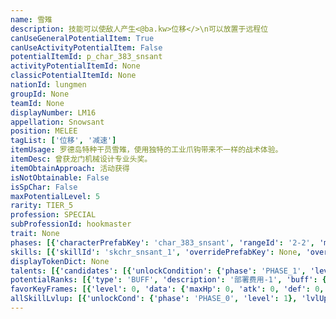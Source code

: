 ```yaml
---
name: 雪雉
description: 技能可以使敌人产生<@ba.kw>位移</>\n可以放置于远程位
canUseGeneralPotentialItem: True
canUseActivityPotentialItem: False
potentialItemId: p_char_383_snsant
activityPotentialItemId: None
classicPotentialItemId: None
nationId: lungmen
groupId: None
teamId: None
displayNumber: LM16
appellation: Snowsant
position: MELEE
tagList: ['位移', '减速']
itemUsage: 罗德岛特种干员雪雉，使用独特的工业爪钩带来不一样的战术体验。
itemDesc: 曾获龙门机械设计专业头奖。
itemObtainApproach: 活动获得
isNotObtainable: False
isSpChar: False
maxPotentialLevel: 5
rarity: TIER_5
profession: SPECIAL
subProfessionId: hookmaster
trait: None
phases: [{'characterPrefabKey': 'char_383_snsant', 'rangeId': '2-2', 'maxLevel': 50, 'attributesKeyFrames': [{'level': 1, 'data': {'maxHp': 794, 'atk': 320, 'def': 155, 'magicResistance': 0.0, 'cost': 13, 'blockCnt': 2, 'moveSpeed': 1.0, 'attackSpeed': 100.0, 'baseAttackTime': 1.8, 'respawnTime': 80, 'hpRecoveryPerSec': 0.0, 'spRecoveryPerSec': 1.0, 'maxDeployCount': 1, 'maxDeckStackCnt': 0, 'tauntLevel': 0, 'massLevel': 0, 'baseForceLevel': 0, 'stunImmune': False, 'silenceImmune': False, 'sleepImmune': False, 'frozenImmune': False, 'levitateImmune': False}}, {'level': 50, 'data': {'maxHp': 1073, 'atk': 458, 'def': 228, 'magicResistance': 0.0, 'cost': 13, 'blockCnt': 2, 'moveSpeed': 1.0, 'attackSpeed': 100.0, 'baseAttackTime': 1.8, 'respawnTime': 80, 'hpRecoveryPerSec': 0.0, 'spRecoveryPerSec': 1.0, 'maxDeployCount': 1, 'maxDeckStackCnt': 0, 'tauntLevel': 0, 'massLevel': 0, 'baseForceLevel': 0, 'stunImmune': False, 'silenceImmune': False, 'sleepImmune': False, 'frozenImmune': False, 'levitateImmune': False}}], 'evolveCost': None}, {'characterPrefabKey': 'char_383_snsant', 'rangeId': '3-2', 'maxLevel': 70, 'attributesKeyFrames': [{'level': 1, 'data': {'maxHp': 1073, 'atk': 458, 'def': 228, 'magicResistance': 0.0, 'cost': 15, 'blockCnt': 2, 'moveSpeed': 1.0, 'attackSpeed': 100.0, 'baseAttackTime': 1.8, 'respawnTime': 80, 'hpRecoveryPerSec': 0.0, 'spRecoveryPerSec': 1.0, 'maxDeployCount': 1, 'maxDeckStackCnt': 0, 'tauntLevel': 0, 'massLevel': 0, 'baseForceLevel': 0, 'stunImmune': False, 'silenceImmune': False, 'sleepImmune': False, 'frozenImmune': False, 'levitateImmune': False}}, {'level': 70, 'data': {'maxHp': 1394, 'atk': 596, 'def': 301, 'magicResistance': 0.0, 'cost': 15, 'blockCnt': 2, 'moveSpeed': 1.0, 'attackSpeed': 100.0, 'baseAttackTime': 1.8, 'respawnTime': 80, 'hpRecoveryPerSec': 0.0, 'spRecoveryPerSec': 1.0, 'maxDeployCount': 1, 'maxDeckStackCnt': 0, 'tauntLevel': 0, 'massLevel': 0, 'baseForceLevel': 0, 'stunImmune': False, 'silenceImmune': False, 'sleepImmune': False, 'frozenImmune': False, 'levitateImmune': False}}], 'evolveCost': [{'id': '3281', 'count': 4, 'type': 'MATERIAL'}, {'id': '30022', 'count': 4, 'type': 'MATERIAL'}, {'id': '30052', 'count': 3, 'type': 'MATERIAL'}]}, {'characterPrefabKey': 'char_383_snsant', 'rangeId': '3-2', 'maxLevel': 80, 'attributesKeyFrames': [{'level': 1, 'data': {'maxHp': 1394, 'atk': 596, 'def': 301, 'magicResistance': 0.0, 'cost': 15, 'blockCnt': 2, 'moveSpeed': 1.0, 'attackSpeed': 100.0, 'baseAttackTime': 1.8, 'respawnTime': 80, 'hpRecoveryPerSec': 0.0, 'spRecoveryPerSec': 1.0, 'maxDeployCount': 1, 'maxDeckStackCnt': 0, 'tauntLevel': 0, 'massLevel': 0, 'baseForceLevel': 0, 'stunImmune': False, 'silenceImmune': False, 'sleepImmune': False, 'frozenImmune': False, 'levitateImmune': False}}, {'level': 80, 'data': {'maxHp': 1835, 'atk': 745, 'def': 355, 'magicResistance': 0.0, 'cost': 15, 'blockCnt': 2, 'moveSpeed': 1.0, 'attackSpeed': 100.0, 'baseAttackTime': 1.8, 'respawnTime': 80, 'hpRecoveryPerSec': 0.0, 'spRecoveryPerSec': 1.0, 'maxDeployCount': 1, 'maxDeckStackCnt': 0, 'tauntLevel': 0, 'massLevel': 0, 'baseForceLevel': 0, 'stunImmune': False, 'silenceImmune': False, 'sleepImmune': False, 'frozenImmune': False, 'levitateImmune': False}}], 'evolveCost': [{'id': '3283', 'count': 3, 'type': 'MATERIAL'}, {'id': '31014', 'count': 8, 'type': 'MATERIAL'}, {'id': '30043', 'count': 15, 'type': 'MATERIAL'}]}]
skills: [{'skillId': 'skchr_snsant_1', 'overridePrefabKey': None, 'overrideTokenKey': None, 'levelUpCostCond': [{'unlockCond': {'phase': 'PHASE_2', 'level': 1}, 'lvlUpTime': 28800, 'levelUpCost': [{'id': '3303', 'count': 5, 'type': 'MATERIAL'}, {'id': '30084', 'count': 3, 'type': 'MATERIAL'}, {'id': '30063', 'count': 2, 'type': 'MATERIAL'}]}, {'unlockCond': {'phase': 'PHASE_2', 'level': 1}, 'lvlUpTime': 57600, 'levelUpCost': [{'id': '3303', 'count': 6, 'type': 'MATERIAL'}, {'id': '30104', 'count': 3, 'type': 'MATERIAL'}, {'id': '30084', 'count': 5, 'type': 'MATERIAL'}]}, {'unlockCond': {'phase': 'PHASE_2', 'level': 1}, 'lvlUpTime': 86400, 'levelUpCost': [{'id': '3303', 'count': 10, 'type': 'MATERIAL'}, {'id': '30135', 'count': 4, 'type': 'MATERIAL'}, {'id': '31014', 'count': 4, 'type': 'MATERIAL'}]}], 'unlockCond': {'phase': 'PHASE_0', 'level': 1}}, {'skillId': 'skchr_snsant_2', 'overridePrefabKey': None, 'overrideTokenKey': None, 'levelUpCostCond': [{'unlockCond': {'phase': 'PHASE_2', 'level': 1}, 'lvlUpTime': 28800, 'levelUpCost': [{'id': '3303', 'count': 5, 'type': 'MATERIAL'}, {'id': '30094', 'count': 3, 'type': 'MATERIAL'}, {'id': '30073', 'count': 4, 'type': 'MATERIAL'}]}, {'unlockCond': {'phase': 'PHASE_2', 'level': 1}, 'lvlUpTime': 57600, 'levelUpCost': [{'id': '3303', 'count': 6, 'type': 'MATERIAL'}, {'id': '31024', 'count': 3, 'type': 'MATERIAL'}, {'id': '30104', 'count': 5, 'type': 'MATERIAL'}]}, {'unlockCond': {'phase': 'PHASE_2', 'level': 1}, 'lvlUpTime': 86400, 'levelUpCost': [{'id': '3303', 'count': 10, 'type': 'MATERIAL'}, {'id': '30125', 'count': 4, 'type': 'MATERIAL'}, {'id': '30054', 'count': 3, 'type': 'MATERIAL'}]}], 'unlockCond': {'phase': 'PHASE_1', 'level': 1}}]
displayTokenDict: None
talents: [{'candidates': [{'unlockCondition': {'phase': 'PHASE_1', 'level': 1}, 'requiredPotentialRank': 0, 'prefabKey': '1', 'name': '捕虫专家', 'description': '在拖拽【感染生物】时，使其失去特殊能力4秒', 'rangeId': None, 'blackboard': [{'key': 'skill@delta_force', 'value': 0.0, 'valueStr': None}, {'key': 'skill@silence', 'value': 4.0, 'valueStr': None}], 'tokenKey': None}, {'unlockCondition': {'phase': 'PHASE_1', 'level': 1}, 'requiredPotentialRank': 4, 'prefabKey': '1', 'name': '捕虫专家', 'description': '在拖拽【感染生物】时，使其失去特殊能力8<@ba.talpu>（+4）</>秒', 'rangeId': None, 'blackboard': [{'key': 'skill@delta_force', 'value': 0.0, 'valueStr': None}, {'key': 'skill@silence', 'value': 8.0, 'valueStr': None}], 'tokenKey': None}, {'unlockCondition': {'phase': 'PHASE_2', 'level': 1}, 'requiredPotentialRank': 0, 'prefabKey': '1', 'name': '捕虫专家', 'description': '在拖拽【感染生物】时，力度提升一个等级并额外使其失去特殊能力4秒', 'rangeId': None, 'blackboard': [{'key': 'skill@delta_force', 'value': 1.0, 'valueStr': None}, {'key': 'skill@silence', 'value': 4.0, 'valueStr': None}], 'tokenKey': None}, {'unlockCondition': {'phase': 'PHASE_2', 'level': 1}, 'requiredPotentialRank': 4, 'prefabKey': '1', 'name': '捕虫专家', 'description': '在拖拽【感染生物】时，力度提升一个等级并额外使其失去特殊能力8<@ba.talpu>（+4）</>秒', 'rangeId': None, 'blackboard': [{'key': 'skill@delta_force', 'value': 1.0, 'valueStr': None}, {'key': 'skill@silence', 'value': 8.0, 'valueStr': None}], 'tokenKey': None}]}]
potentialRanks: [{'type': 'BUFF', 'description': '部署费用-1', 'buff': {'attributes': {'abnormalFlags': None, 'abnormalImmunes': None, 'abnormalAntis': None, 'abnormalCombos': None, 'abnormalComboImmunes': None, 'attributeModifiers': [{'attributeType': 'COST', 'formulaItem': 'ADDITION', 'value': -1.0, 'loadFromBlackboard': False, 'fetchBaseValueFromSourceEntity': False}]}}, 'equivalentCost': None}, {'type': 'BUFF', 'description': '再部署时间-10秒', 'buff': {'attributes': {'abnormalFlags': None, 'abnormalImmunes': None, 'abnormalAntis': None, 'abnormalCombos': None, 'abnormalComboImmunes': None, 'attributeModifiers': [{'attributeType': 'RESPAWN_TIME', 'formulaItem': 'ADDITION', 'value': -10.0, 'loadFromBlackboard': False, 'fetchBaseValueFromSourceEntity': False}]}}, 'equivalentCost': None}, {'type': 'BUFF', 'description': '部署费用-1', 'buff': {'attributes': {'abnormalFlags': None, 'abnormalImmunes': None, 'abnormalAntis': None, 'abnormalCombos': None, 'abnormalComboImmunes': None, 'attributeModifiers': [{'attributeType': 'COST', 'formulaItem': 'ADDITION', 'value': -1.0, 'loadFromBlackboard': False, 'fetchBaseValueFromSourceEntity': False}]}}, 'equivalentCost': None}, {'type': 'CUSTOM', 'description': '天赋效果增强', 'buff': None, 'equivalentCost': None}, {'type': 'BUFF', 'description': '部署费用-1', 'buff': {'attributes': {'abnormalFlags': None, 'abnormalImmunes': None, 'abnormalAntis': None, 'abnormalCombos': None, 'abnormalComboImmunes': None, 'attributeModifiers': [{'attributeType': 'COST', 'formulaItem': 'ADDITION', 'value': -1.0, 'loadFromBlackboard': False, 'fetchBaseValueFromSourceEntity': False}]}}, 'equivalentCost': None}]
favorKeyFrames: [{'level': 0, 'data': {'maxHp': 0, 'atk': 0, 'def': 0, 'magicResistance': 0.0, 'cost': 0, 'blockCnt': 0, 'moveSpeed': 0.0, 'attackSpeed': 0.0, 'baseAttackTime': 0.0, 'respawnTime': 0, 'hpRecoveryPerSec': 0.0, 'spRecoveryPerSec': 0.0, 'maxDeployCount': 0, 'maxDeckStackCnt': 0, 'tauntLevel': 0, 'massLevel': 0, 'baseForceLevel': 0, 'stunImmune': False, 'silenceImmune': False, 'sleepImmune': False, 'frozenImmune': False, 'levitateImmune': False}}, {'level': 50, 'data': {'maxHp': 300, 'atk': 0, 'def': 40, 'magicResistance': 0.0, 'cost': 0, 'blockCnt': 0, 'moveSpeed': 0.0, 'attackSpeed': 0.0, 'baseAttackTime': 0.0, 'respawnTime': 0, 'hpRecoveryPerSec': 0.0, 'spRecoveryPerSec': 0.0, 'maxDeployCount': 0, 'maxDeckStackCnt': 0, 'tauntLevel': 0, 'massLevel': 0, 'baseForceLevel': 0, 'stunImmune': False, 'silenceImmune': False, 'sleepImmune': False, 'frozenImmune': False, 'levitateImmune': False}}]
allSkillLvlup: [{'unlockCond': {'phase': 'PHASE_0', 'level': 1}, 'lvlUpCost': [{'id': '3301', 'count': 4, 'type': 'MATERIAL'}]}, {'unlockCond': {'phase': 'PHASE_0', 'level': 1}, 'lvlUpCost': [{'id': '3301', 'count': 4, 'type': 'MATERIAL'}, {'id': '30021', 'count': 7, 'type': 'MATERIAL'}]}, {'unlockCond': {'phase': 'PHASE_0', 'level': 1}, 'lvlUpCost': [{'id': '3302', 'count': 6, 'type': 'MATERIAL'}, {'id': '30032', 'count': 3, 'type': 'MATERIAL'}]}, {'unlockCond': {'phase': 'PHASE_1', 'level': 1}, 'lvlUpCost': [{'id': '3302', 'count': 6, 'type': 'MATERIAL'}, {'id': '30042', 'count': 4, 'type': 'MATERIAL'}]}, {'unlockCond': {'phase': 'PHASE_1', 'level': 1}, 'lvlUpCost': [{'id': '3302', 'count': 6, 'type': 'MATERIAL'}, {'id': '30073', 'count': 4, 'type': 'MATERIAL'}]}, {'unlockCond': {'phase': 'PHASE_1', 'level': 1}, 'lvlUpCost': [{'id': '3303', 'count': 6, 'type': 'MATERIAL'}, {'id': '31013', 'count': 3, 'type': 'MATERIAL'}, {'id': '30043', 'count': 2, 'type': 'MATERIAL'}]}]
---
```


